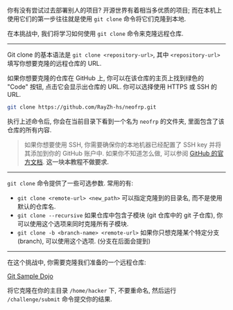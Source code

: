 你有没有尝试过去部署别人的项目? 开源世界有着相当多优质的项目; 而在本机上使用它们的第一步往往就是使用 `git clone` 命令将它们克隆到本地.

在本挑战中, 我们将学习如何使用 `git clone` 命令来克隆远程仓库.

---

Git clone 的基本语法是 `git clone <repository-url>`, 其中 `<repository-url>` 填写你想要克隆的远程仓库的 URL.

如果你想要克隆的仓库在 GitHub 上, 你可以在该仓库的主页上找到绿色的 "Code" 按钮, 点击它会显示出仓库的 URL. 你可以选择使用 HTTPS 或 SSH 的 URL.

```bash
git clone https://github.com/RayZh-hs/neofrp.git
```

执行上述命令后, 你会在当前目录下看到一个名为 `neofrp` 的文件夹, 里面包含了该仓库的所有内容.

> 如果你想要使用 SSH, 你需要确保你的本地机器已经配置了 SSH key 并将其添加到你的 GitHub 账户中. 如果你不知道怎么做, 可以参阅 [GitHub 的官方文档](https://docs.github.com/zh/authentication/connecting-to-github-with-ssh). **这一块本教程不做要求.**

---

`git clone` 命令提供了一些可选参数. 常用的有:

- `git clone <remote-url> <new_path>` 可以指定克隆到的目录名, 而不是使用默认的仓库名.
- `git clone --recursive` 如果仓库中包含子模块 (git 仓库中的 git 子仓库), 你可以使用这个选项来同时克隆所有子模块.
- `git clone -b <branch-name> <remote-url>` 如果你只想克隆某个特定分支 (branch), 可以使用这个选项. (分支在后面会提到)

---

在这个挑战中, 你需要克隆我们准备的一个远程仓库:

[Git Sample Dojo](https://github.com/acm-dojo/git-sample-repo)

将它克隆在你的主目录 `/home/hacker` 下, 不要重命名, 然后运行 `/challenge/submit` 命令提交你的结果.
